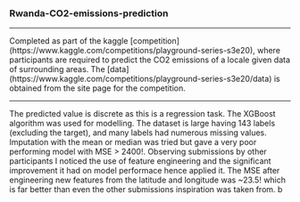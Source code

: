 ### Rwanda-CO2-emissions-prediction

<hr>
Completed as part of the kaggle [competition](https://www.kaggle.com/competitions/playground-series-s3e20), where participants are required to predict the CO2 emissions of a locale given data of surrounding areas.
The [data](https://www.kaggle.com/competitions/playground-series-s3e20/data) is obtained from the site page for the competition.

<hr>
The predicted value is discrete as this is a regression task. The XGBoost algorithm was used for modelling. The dataset is large having 143 labels (excluding the target), and many labels had numerous missing values.
Imputation with the mean or median was tried but gave a very poor performing model with MSE > 2400!. Observing submissions by other participants I noticed the use of feature engineering and the significant improvement it had on model
performace hence applied it.
The MSE after engineering new features from the latitude and longitude was ~23.5! which is far better than even the other submissions inspiration was taken from. <bold>b</bold>
